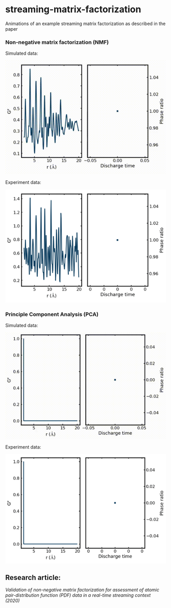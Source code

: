 # streaming-matrix-factorization
Animations of an example streaming matrix factorization as described in the paper


### Non-negative matrix factorization (NMF)

Simulated data:

![Alt Text](https://github.com/GENESIS-EFRC/streaming-matrix-factorization/blob/master/demo/nmf_decom_anime.gif)

Experiment data:

![Alt Text](https://github.com/GENESIS-EFRC/streaming-matrix-factorization/blob/master/demo/exp_nmf_decom_anime.gif)


### Principle Component Analysis (PCA)

Simulated data:

![Alt Text](https://github.com/GENESIS-EFRC/streaming-matrix-factorization/blob/master/demo/pca_decom_anime.gif)


Experiment data:

![Alt Text](https://github.com/GENESIS-EFRC/streaming-matrix-factorization/blob/master/demo/exp_pca_decom_anime.gif)

## Research article:

  *Validation of non-negative matrix factorization for assessment of atomic pair-distribution function (PDF) data in a real-time streaming context (2020)*
